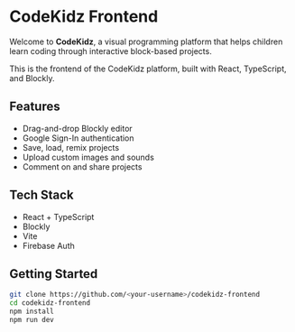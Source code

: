 # CodeKidz Frontend

Welcome to **CodeKidz**, a visual programming platform that helps children learn coding through interactive block-based projects.

This is the frontend of the CodeKidz platform, built with React, TypeScript, and Blockly.

## Features

- Drag-and-drop Blockly editor
- Google Sign-In authentication
- Save, load, remix projects
- Upload custom images and sounds
- Comment on and share projects

## Tech Stack

- React + TypeScript
- Blockly
- Vite
- Firebase Auth

## Getting Started

```bash
git clone https://github.com/<your-username>/codekidz-frontend
cd codekidz-frontend
npm install
npm run dev
